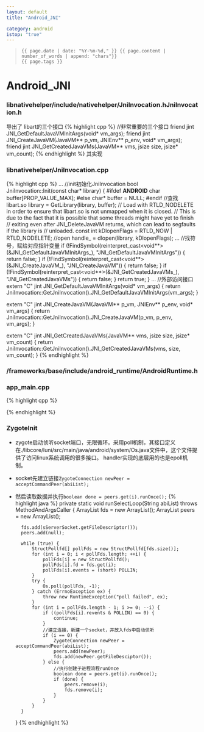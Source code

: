 ```yaml
---
layout: default
title: "Android_JNI"

category: android
istop: "true"
---
```


>     {{ page.date | date: "%Y-%m-%d," }} {{ page.content | number_of_words | append: "chars"}}
>     {{ page.tags }}

# Android_JNI

### libnativehelper/include/nativehelper/JniInvocation.hJniInvocation.h
导出了 libart的三个接口
{% highlight cpp %}
//非常重要的三个接口
  friend jint JNI_GetDefaultJavaVMInitArgs(void* vm_args);
  friend jint JNI_CreateJavaVM(JavaVM** p_vm, JNIEnv** p_env, void* vm_args);
  friend jint JNI_GetCreatedJavaVMs(JavaVM** vms, jsize size, jsize* vm_count);
{% endhighlight %}
其实现
### libnativehelper/JniInvocation.cpp
{% highlight cpp %}
...
//init初始化JniInvocation
bool JniInvocation::Init(const char* library) {
#ifdef __ANDROID__
  char buffer[PROP_VALUE_MAX];
#else
  char* buffer = NULL;
#endif
//查找libart.so
  library = GetLibrary(library, buffer);
  // Load with RTLD_NODELETE in order to ensure that libart.so is not unmapped when it is closed.
  // This is due to the fact that it is possible that some threads might have yet to finish
  // exiting even after JNI_DeleteJavaVM returns, which can lead to segfaults if the library is
  // unloaded.
  const int kDlopenFlags = RTLD_NOW | RTLD_NODELETE;
//open
  handle_ = dlopen(library, kDlopenFlags);
...
//找符号，赋给对应指针变量
  if (!FindSymbol(reinterpret_cast<void**>(&JNI_GetDefaultJavaVMInitArgs_),
                  "JNI_GetDefaultJavaVMInitArgs")) {
    return false;
  }
  if (!FindSymbol(reinterpret_cast<void**>(&JNI_CreateJavaVM_),
                  "JNI_CreateJavaVM")) {
    return false;
  }
  if (!FindSymbol(reinterpret_cast<void**>(&JNI_GetCreatedJavaVMs_),
                  "JNI_GetCreatedJavaVMs")) {
    return false;
  }
  return true;
}
...
//外部访问接口
extern "C" jint JNI_GetDefaultJavaVMInitArgs(void* vm_args) {
  return JniInvocation::GetJniInvocation().JNI_GetDefaultJavaVMInitArgs(vm_args);
}

extern "C" jint JNI_CreateJavaVM(JavaVM** p_vm, JNIEnv** p_env, void* vm_args) {
  return JniInvocation::GetJniInvocation().JNI_CreateJavaVM(p_vm, p_env, vm_args);
}

extern "C" jint JNI_GetCreatedJavaVMs(JavaVM** vms, jsize size, jsize* vm_count) {
  return JniInvocation::GetJniInvocation().JNI_GetCreatedJavaVMs(vms, size, vm_count);
}
{% endhighlight %}

### /frameworks/base/include/android_runtime/AndroidRuntime.h
### app_main.cpp
{% highlight cpp %}

{% endhighlight %}

### ZygoteInit

* zygote启动侦听socket端口，无限循环。采用poll机制，其接口定义在./libcore/luni/src/main/java/android/system/Os.java文件中，这个文件提供了访问linux系统调用的很多接口。
handler实现的底层用的也是epoll机制。 
* socket先建立链接`ZygoteConnection newPeer = acceptCommandPeer(abiList);`
* 然后读取数据并执行`boolean done = peers.get(i).runOnce();`
{% highlight java %}
    private static void runSelectLoop(String abiList) throws MethodAndArgsCaller {
        ArrayList<FileDescriptor> fds = new ArrayList<FileDescriptor>();
        ArrayList<ZygoteConnection> peers = new ArrayList<ZygoteConnection>();

        fds.add(sServerSocket.getFileDescriptor());
        peers.add(null);
       
        while (true) {
            StructPollfd[] pollFds = new StructPollfd[fds.size()];
            for (int i = 0; i < pollFds.length; ++i) {
                pollFds[i] = new StructPollfd();
                pollFds[i].fd = fds.get(i);
                pollFds[i].events = (short) POLLIN;
            }
            try {
                Os.poll(pollFds, -1);
            } catch (ErrnoException ex) {
                throw new RuntimeException("poll failed", ex);
            }
            for (int i = pollFds.length - 1; i >= 0; --i) {
                if ((pollFds[i].revents & POLLIN) == 0) {
                    continue;
                }
                //建立连接，新建一个socket，并放入fds中启动侦听
                if (i == 0) {
                    ZygoteConnection newPeer = acceptCommandPeer(abiList);
                    peers.add(newPeer);
                    fds.add(newPeer.getFileDesciptor());
                } else {
                    //执行创建子进程流程runOnce
                    boolean done = peers.get(i).runOnce();
                    if (done) {
                        peers.remove(i);
                        fds.remove(i);
                    }
                }
            }
        }
    }
{% endhighlight %}
